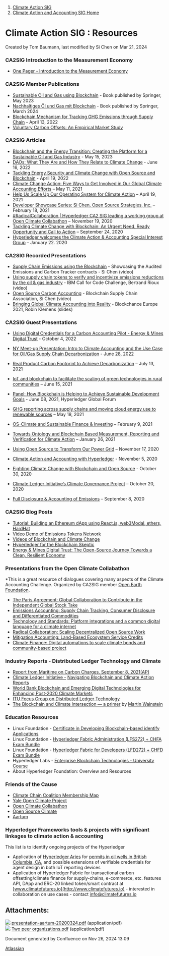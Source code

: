 1. [Climate Action SIG](index.html)
2. [Climate Action and Accounting SIG Home](Climate-Action-and-Accounting-SIG-Home_19005445.html)

# Climate Action SIG : Resources

Created by Tom Baumann, last modified by Si Chen on Mar 21, 2024

### **CA2SIG Introduction to the Measurement Economy**

- [One Pager - Introduction to the Measurement Economy](https://docs.google.com/document/d/1njpPFpGUtUxp_i9Uo1FWH8uPGZmUfUJ8GlvouXOWiFs/edit?usp=sharing)

### **CA2SIG Member Publications**

- [Sustainable Oil and Gas using Blockchain](https://link.springer.com/book/10.1007/978-3-031-30697-6) - Book published by Springer, May 2023
- [Nachhaltiges Öl und Gas mit Blockchain](https://link.springer.com/book/10.1007/978-3-031-45842-2) - Book published by Springer, March 2024
- [Blockchain Mechanism for Tracking GHG Emissions through Supply Chain](https://papers.ssrn.com/sol3/papers.cfm?abstract_id=4082449) - April 13, 2022
- [Voluntary Carbon Offsets: An Empirical Market Study](https://papers.ssrn.com/sol3/papers.cfm?abstract_id=3981914)

### **CA2SIG Articles**

- [Blockchain and the Energy Transition: Creating the Platform for a Sustainable Oil and Gas Industry](https://www.hyperledger.org/blog/2023/05/15/blockchain-and-the-energy-transition-creating-the-platform-for-a-sustainable-oil-and-gas-industry) - May 15, 2023
- [DAOs: What They Are and How They Relate to Climate Change](https://blog.cryptostars.is/daos-what-they-are-and-how-they-relate-to-climate-57e1f043780b) - June 16, 2022
- [Tackling Energy Security and Climate Change with Open Source and Blockchain](https://www.hyperledger.org/blog/2022/04/19/tackling-energy-security-and-climate-change-with-open-source-and-blockchain) - April 19, 2022
- [Climate Change Action: Five Ways to Get Involved in Our Global Climate Accounting Efforts](https://www.hyperledger.org/blog/2021/05/11/climate-change-action-five-ways-to-get-involved-in-our-global-climate-accounting-efforts) – May 11, 2021
- [Help Us Scale Up Our Operating System for Climate Action](https://www.hyperledger.org/blog/2021/04/19/help-us-scale-up-our-operating-system-for-climate-action) – April 19, 2021
- [Developer Showcase Series: Si Chen, Open Source Strategies, Inc.](https://www.hyperledger.org/blog/2021/02/18/developer-showcase-series-si-chen-open-source-strategies-inc) – February 18, 2021
- [#RadicalCollaboration | Hyperledger CA2 SIG leading a working group at Open Climate Collabathon](https://www.hyperledger.org/blog/2020/11/19/radicalcollaboration-hyperledger-ca2-sig-leading-a-working-group-at-open-climate-collabathon) – November 19, 2020
- [Tackling Climate Change with Blockchain: An Urgent Need, Ready Opportunity and Call to Action](https://www.hyperledger.org/blog/2020/09/24/tackling-climate-change-with-blockchain-an-urgent-need-ready-opportunity-and-call-to-action) – September 24, 2020
- [Hyperledger welcomes the Climate Action &amp; Accounting Special Interest Group](https://www.hyperledger.org/blog/2020/01/22/hyperledger-welcomes-the-climate-action-accounting-special-interest-group) – January 22. 2020

### **CA2SIG Recorded Presentations**

- [Supply Chain Emissions using the Blockchain](https://youtu.be/eZ9thtnzHVc) - Showcasing the Audited Emissions and Carbon Tracker contracts - Si Chen (video)
- [Using supply chain tokens to verify and incentivize emissions reductions by the oil &amp; gas industry](https://youtu.be/tN0rJ2BG610) - IBM Call for Code Challenge, Bertrand Rioux (video)
- [Open Source Carbon Accounting](https://www.youtube.com/watch?v=eNM7V8vQCg4) - Blockchain Supply Chain Association, Si Chen (video)
- [Bringing Global Climate Accounting into Reality](https://docs.google.com/presentation/d/110i9qJPxholXDSflc_o2FBTpkoG_nzwIiF2mWu6qI14/edit?usp=sharing) - Blockchance Europe 2021, Robin Klemens (slides)

### **CA2SIG Guest Presentations**

- [Using Digital Credentials for a Carbon Accounting Pilot - Energy &amp; Mines Digital Trust](https://www.youtube.com/watch?v=09c-S9p4HmE&t=207s) - October 4, 2022
- [NY Meet-up Presentation: Intro to Climate Accounting and the Use Case for Oil/Gas Supply Chain Decarbonization](https://www.youtube.com/watch?v=Xf9h_Nv5DsI) - June 28, 2022
- [Real Product Carbon Footprint to Achieve Decarbonization](https://lf-hyperledger.atlassian.net/wiki/display/CASIG/CA2+SIG+-+Meeting+July++13) – July 13, 2021
  
- [IoT and blockchain to facilitate the scaling of green technologies in rural communities](CA2-SIG---Meeting-June-15_19007656.html) – June 15, 2021
  
- [Panel: How Blockchain is Helping to Achieve Sustainable Development Goals](https://www.youtube.com/watch?v=wYEkI7XfeBE) - June 08, 2021, Hyperledger Global Forum
- [GHG reporting across supply chains and moving cloud energy use to renewable sources](https://www.youtube.com/watch?v=VJxCR53X2f4) – May 18, 2021
- [OS-Climate and Sustainable Finance &amp; Investing](https://www.hyperledger.org/learn/webinars/os-climate-and-sustainable-finance-investing) – February 9, 2021
- [Towards Ontology and Blockchain Based Measurement, Reporting and Verification for Climate Action](https://www.hyperledger.org/learn/webinars/towards-ontology-and-blockchain-based-measurement-reporting-and-verification-for-climate-action) – January 26, 2021
- [Using Open Source to Transform Our Power Grid](https://www.hyperledger.org/learn/webinars/using-open-source-to-transform-our-power-grid) – November 17, 2020
- [Climate Action and Accounting with Hyperledger](https://www.youtube.com/watch?v=D-BHrL8tnUA) - November 5, 2020
- [Fighting Climate Change with Blockchain and Open Source](https://www.youtube.com/watch?v=NgxNWXa_IjE&feature=youtu.be) - October 30, 2020
- [Climate Ledger Initiative’s Climate Governance Project](https://www.hyperledger.org/learn/webinars/climate-ledger-initiatives-climate-governance-project) – October 20, 2020
- [Full Disclosure &amp; Accounting of Emissions](https://www.hyperledger.org/learn/webinars/full-disclosure-accounting-of-emissions) – September 8, 2020

### **CA2SIG Blog Posts**

- [Tutorial: Building an Ethereum dApp using React.js, web3Modal, ethers, HardHat](https://opentaps.org/2021/02/22/tutorial-building-an-ethereum-dapp-using-react-js-web3modal-ethers-hardhat/)
- [Video Demo of Emissions Tokens Network](https://opentaps.org/2021/01/29/video-demo-of-emissions-tokens-network/)
- [Videos of Blockchain and Climate Change](https://opentaps.org/2020/10/30/videos-of-blockchain-and-climate-change/)
- [Hyperledger for the Blockchain Skeptic](https://www.hyperledger.org/blog/2020/09/02/hyperledger-for-the-blockchain-skeptic)
- [Energy &amp; Mines Digital Trust: The Open-Source Journey Towards a Clean, Resilient Economy](https://www.hyperledger.org/blog/2022/09/13/energy-mines-digital-trust-the-open-source-journey-towards-a-clean-resilient-economy)

### **Presentations from the Open Climate Collabathon**

\*This is a great resource of dialogues covering many aspects of the Climate Accounting Challenge. Organized by CA2SIG member [Open Earth Foundation](https://www.openfoundation.earth/). 

- [The Paris Agreement: Global Collaboration to Contribute in the Independent Global Stock Take](https://www.collabathon.openclimate.earth/open-climate-dialogues-nov2020)
- [Emissions Accounting: Supply Chain Tracking, Consumer Disclosure and Differentiated Commodities](https://www.collabathon.openclimate.earth/open-climate-dialogues-nov2020)
- [Technology and Standards: Platform integrations and a common digital language for a climate internet](https://www.collabathon.openclimate.earth/open-climate-dialogues-nov2020)
- [Radical Collaboration: Scaling Decentralized Open Source Work](https://www.collabathon.openclimate.earth/open-climate-dialogues-nov2020)
- [Mitigation Accounting: Land-Based Ecosystem Service Credits](https://www.collabathon.openclimate.earth/open-climate-dialogues-nov2020)
- [Climate Finance: Digital automations to scale climate bonds and community-based project](https://www.collabathon.openclimate.earth/open-climate-dialogues-nov2020)

### Industry Reports - Distributed Ledger Technology and Climate

- [Report from Maritime on Carbon Charges. September 8, 2021(AP)](https://alo-tt-production-api.twipecloud.net/shared/?url=https%3A%2F%2FenewsTT.nj.com%2Fdata%2F7770%2Freader%2Freader.html%3Fsocial%23%21preferred%2F0%2Fpackage%2F7770%2Fpub%2F13768%2Fpage%2F9%2Falb%2F419011&description=&title=&image=%3Dhttps%3A%2F%2Falo-tt-production-api.twipecloud.net%2FPreview%2F1024%2F1024%2F414332%3Ft%3D1631111585342)
- [Climate Ledger Initiative -](https://climateledger.org/resources/CLI_Report-2019-State-and-Trends.pdf) [Navigating Blockchain and Climate Action Reports](https://www.climateledger.org/en/Knowledge.25.html)
- [World Bank Blockchain and Emerging Digital Technologies for Enhancing Post-2020 Climate Markets](http://documents.worldbank.org/curated/en/942981521464296927/pdf/124402-WP-Blockchainandemergingdigitaltechnologiesforenhancingpostclimatemarkets-PUBLIC.pdf)
- [ITU Focus Group on Distributed Ledger Technology](https://www.itu.int/en/ITU-T/focusgroups/dlt/Pages/default.aspx)
- [The Blockchain and Climate Intersection — a primer](https://medium.com/on-blockchain-and-climate-accounting/the-blockchain-and-climate-intersection-a-primer-3a75f0150b5a) by [Martin Wainstein](https://lf-hyperledger.atlassian.net/wiki/people/5af98bd1e608115790242590?ref=confluence)

### Education Resources

- Linux Foundation - [Certificate in Developing Blockchain-based identify Applications](https://www.edx.org/professional-certificate/linuxfoundationx-developing-blockchain-based-identity-applications)
- Linux Foundation - [Hyperledger Fabric Administration (LFS272) + CHFA Exam Bundle](https://training.linuxfoundation.org/training/hyperledger-fabric-administration-lfs272-chfa-exam-bundle/)
- Linux Foundation - [Hyperledger Fabric for Developers (LFD272) + CHFD Exam Bundle](https://training.linuxfoundation.org/training/hyperledger-fabric-for-developers-lfd272-chfd-exam-bundle/)
- Hyperledger Labs - [Enterprise Blockchain Technologies - University Course](https://github.com/hyperledger-labs/university-course)
- About Hyperledger Foundation: Overview and Resources

### Friends of the Cause

- [Climate Chain Coalition Membership Map](https://www.google.com/maps/d/edit?mid=1dB5bbrvGSiffMIW1goYOY95P1J-GJkw1&ll=0.07090395649705528%2C0&z=2)
- [Yale Open Climate Project](https://openlab.yale.edu/open-climate)
- [Open Climate Collabathon](https://www.collabathon.openclimate.earth/)
- [Open Source Climate](https://www.os-climate.org)
- [Aartum](http://www.aartum.io)

### Hyperledger Frameworks tools &amp; projects with significant linkages to climate action &amp; accounting

This list is to identify ongoing projects of the Hyperledger

- Application of [Hyperledger Aries](https://lf-hyperledger.atlassian.net/wiki/spaces/ARIES/overview) for [permits in oil wells in British Columbia, CA](https://orgbook.gov.bc.ca/en/home), and possible extensions of verifiable credentials for agent design in both IoT reporting devices
- Application of Hyperledger Fabric for transactional carbon offsetting/climate finance for supply-chains, e-commerce, etc. features API, DApp and ERC-20 linked token/smart contract at [www.climatefutures.io](http://www.climatefutures.io) - interested in collaboration on use cases - contact [info@climatefutures.io](mailto:info@climatefutures.io)

## Attachments:

![](images/icons/bullet_blue.gif) [presentation-aartum-20200324.pdf](attachments/19005603/19005743.pdf) (application/pdf)  
![](images/icons/bullet_blue.gif) [Two peer organizations.pdf](attachments/19005603/19006418.pdf) (application/pdf)

Document generated by Confluence on Nov 26, 2024 13:09

[Atlassian](http://www.atlassian.com/)
